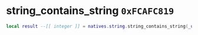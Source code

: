 # string_contains_string `0xFCAFC819`

```lua
local result --[[ integer ]] = natives.string.string_contains_string(_unk0 --[[ integer ]], _unk1 --[[ integer ]])
```